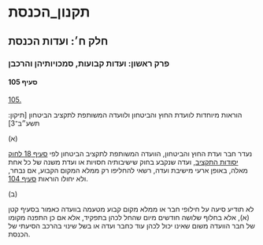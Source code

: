 # תקנון_הכנסת

## חלק ח׳: ועדות הכנסת

### פרק ראשון: ועדות קבועות, סמכויותיהן והרכבן

#### סעיף 105

[105.](https://he.wikisource.org/wiki/תקנון_הכנסת#s_yp_105)

הוראות מיוחדות לוועדת החוץ והביטחון ולוועדה המשותפת לתקציב הביטחון [תיקון: תשע״ב־3]

(א)

נעדר חבר ועדת החוץ והביטחון, הוועדה המשותפת לתקציב הביטחון לפי [סעיף 18 לחוק יסודות התקציב](https://he.wikisource.org/wiki/חוק_יסודות_התקציב#s_yp_18 "חוק יסודות התקציב"),
ועדה שנקבע בחוק שישיבותיה חסויות או ועדת משנה של כל אחת מאלה, באופן
ארעי מישיבת ועדה, רשאי להחליפו רק ממלא המקום הקבוע, אם נבחר, ולא יחולו
הוראות [סעיף 104](https://he.wikisource.org/wiki/תקנון_הכנסת#s_yp_104).

(ב)

לא תודיע
סיעה על חילופי חבר או ממלא מקום קבוע מטעמה בוועדה כאמור בסעיף קטן (א),
אלא בחלוף שלושה חודשים מיום שהחל לכהן בתפקיד, אלא אם כן התפנה מקומו של
חבר הוועדה משום שאינו יכול לכהן עוד כחבר ועדה או בשל שינוי בהרכב הסיעתי
של הכנסת.